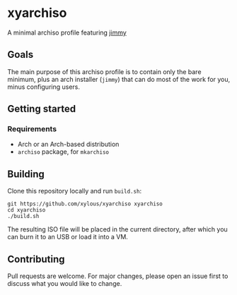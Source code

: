 # xyarchiso

A minimal archiso profile featuring [jimmy](https://github.com/xylous/jimmy)

## Goals

The main purpose of this archiso profile is to contain only the bare minimum,
plus an arch installer (`jimmy`) that can do most of the work for you, minus
configuring users.

## Getting started

### Requirements

- Arch or an Arch-based distribution
- `archiso` package, for `mkarchiso`

## Building

Clone this repository locally and run `build.sh`:

```
git https://github.com/xylous/xyarchiso xyarchiso
cd xyarchiso
./build.sh
```

The resulting ISO file will be placed in the current directory, after which you
can burn it to an USB or load it into a VM.

## Contributing

Pull requests are welcome. For major changes, please open an issue first to
discuss what you would like to change.
